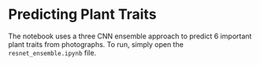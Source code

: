 # Predicting Plant Traits
The notebook uses a three CNN ensemble approach to predict 6 important plant traits from photographs. To run, simply open the `resnet_ensemble.ipynb` file. 
